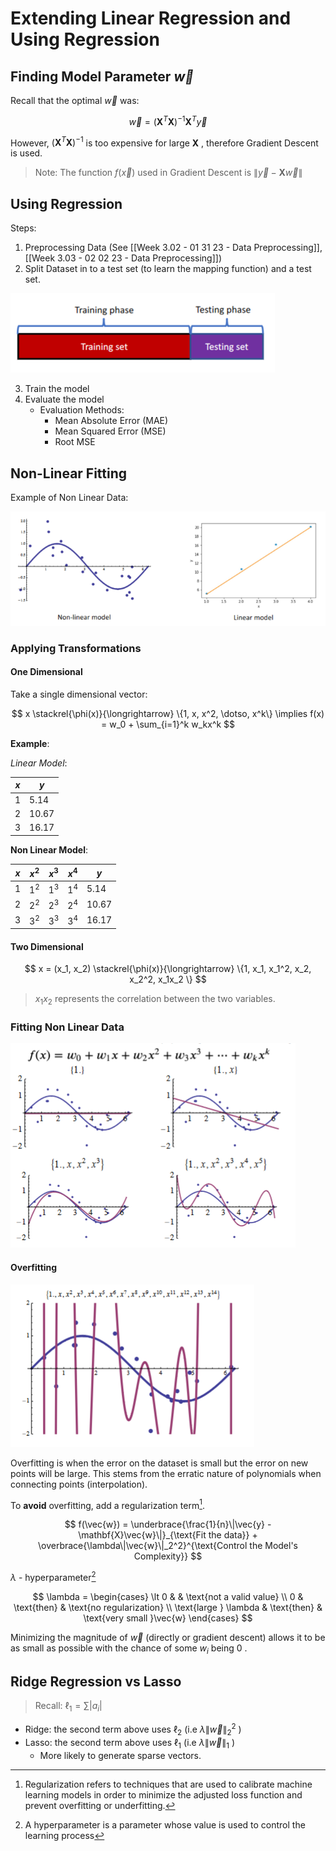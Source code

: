 # Extending Linear Regression and Using Regression
## Finding Model Parameter $\vec{w}$

Recall that the optimal $\vec{w}$ was:

$$
\vec{w} = (\mathbf{X}^T\mathbf{X})^{-1}\mathbf{X}^T\vec{y}
$$

However, $(\mathbf{X}^T\mathbf{X})^{-1}$  is too expensive for large $\mathbf{X}$ , therefore Gradient Descent is used. 

> Note: The function $f(\vec{x})$ used in Gradient Descent is $\|\vec{y} - \mathbf{X}\vec{w}\|$

## Using Regression
Steps:

1. Preprocessing Data (See [[Week 3.02 - 01 31 23 - Data Preprocessing]], [[Week 3.03 - 02 02 23 - Data Preprocessing]])
2. Split Dataset in to a test set (to learn the mapping function) and a test set. 

![split_data_test_train](../img/split_data_test_train.png)

3. Train the model 
4. Evaluate the model
	+ Evaluation Methods:
		+ 	Mean Absolute Error (MAE)
		+ 	Mean Squared Error (MSE)
		+ 	Root MSE

## Non-Linear Fitting

Example of Non Linear Data:

![non_linear_data](../img/non_linear_data.png)

### Applying Transformations
#### One Dimensional

Take a single dimensional vector:

$$
x \stackrel{\phi(x)}{\longrightarrow} \{1, x, x^2, \dotso, x^k\} \implies f(x) = w_0 + \sum_{i=1}^k w_kx^k
$$

**Example**:

*Linear Model*:

| $x$ | $y$   |
| --- | ----- |
| 1   | 5.14  |
| 2   | 10.67 |
| 3   | 16.17 |

**Non Linear Model**:

| $x$ | $x^2$ | $x^3$ | $x^4$ | $y$   |
| --- | ----- | ----- | ----- | ----- |
| $1$ | $1^2$ | $1^3$ | $1^4$ | 5.14  |
| $2$ | $2^2$ | $2^3$ | $2^4$ | 10.67 |
| $3$ | $3^2$ | $3^3$ | $3^4$ | 16.17 |

#### Two Dimensional 
$$
x = (x_1, x_2) \stackrel{\phi(x)}{\longrightarrow} \{1, x_1, x_1^2, x_2, x_2^2, x_1x_2 \} 
$$

> $x_1x_2$ represents the correlation between the two variables. 

### Fitting Non Linear Data

![fitting_non_linear_data](../img/fitting_non_linear_data.png)

#### Overfitting

![Overfitting_main](../img/Overfitting_main.png)

Overfitting is when the error on the dataset is small but the error on new points will be large. This stems from the erratic nature of polynomials when connecting points (interpolation).

To **avoid** overfitting, add a regularization term[^1].

$$
f(\vec{w}) = \underbrace{\frac{1}{n}\|\vec{y} - \mathbf{X}\vec{w}\|}_{\text{Fit the data}} + \overbrace{\lambda\|\vec{w}\|_2^2}^{\text{Control the Model's Complexity}}
$$

$\lambda$ - hyperparameter[^2]

$$
\lambda = 
\begin{cases}
\lt 0 & & \text{not a valid value} \\
0 & \text{then} & \text{no regularization} \\
\text{large } \lambda & \text{then} & \text{very small }\vec{w}
\end{cases}
$$


Minimizing the magnitude of $\vec{w}$ (directly or gradient descent) allows it to be as small as possible with the chance of some $w_i$ being $0$ . 

## Ridge Regression vs Lasso

> Recall: $\ell_1 = \sum |a_i|$

+ Ridge: the second term above uses $\ell_2$ (i.e $\lambda\|\vec{w}\|_2^2$  )
+ Lasso: the second term above uses $\ell_1$ (i.e $\lambda\|\vec{w}\|_1$ ) 
	+ More likely to generate sparse vectors. 

[^1]: Regularization refers to techniques that are used to calibrate machine learning models in order to minimize the adjusted loss function and prevent overfitting or underfitting.
[^2]:A hyperparameter is a parameter whose value is used to control the learning process